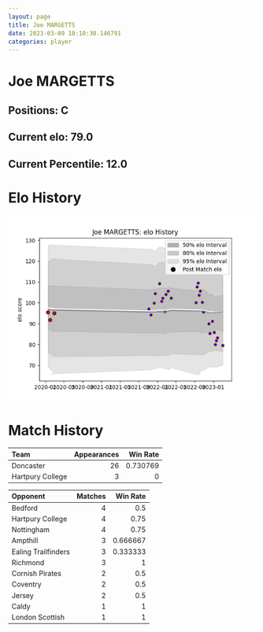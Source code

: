 ```yaml
---  
layout: page  
title: Joe MARGETTS  
date: 2023-03-09 10:10:30.146791  
categories: player  
---
```

# Joe MARGETTS

## Positions: C

## Current elo: 79.0

## Current Percentile: 12.0

# Elo History


![elo history](history_JoeMARGETTS.png)
# Match History


| Team             |   Appearances |   Win Rate |
|:-----------------|--------------:|-----------:|
| Doncaster        |            26 |   0.730769 |
| Hartpury College |             3 |   0        |

| Opponent            |   Matches |   Win Rate |
|:--------------------|----------:|-----------:|
| Bedford             |         4 |   0.5      |
| Hartpury College    |         4 |   0.75     |
| Nottingham          |         4 |   0.75     |
| Ampthill            |         3 |   0.666667 |
| Ealing Trailfinders |         3 |   0.333333 |
| Richmond            |         3 |   1        |
| Cornish Pirates     |         2 |   0.5      |
| Coventry            |         2 |   0.5      |
| Jersey              |         2 |   0.5      |
| Caldy               |         1 |   1        |
| London Scottish     |         1 |   1        |